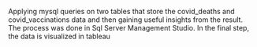 Applying mysql queries on two tables that store the covid_deaths and covid_vaccinations data and then gaining useful insights from the result.
The process was done in Sql Server Management Studio.
In the final step, the data is visualized in tableau
